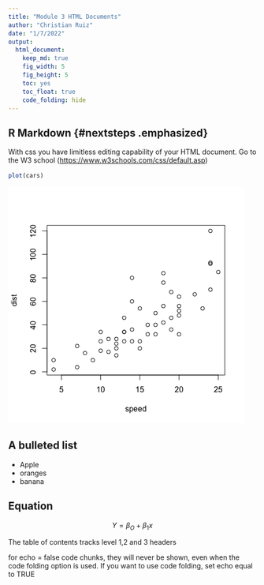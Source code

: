 ```yaml
---
title: "Module 3 HTML Documents"
author: "Christian Ruiz"
date: "1/7/2022"
output: 
  html_document:
    keep_md: true
    fig_width: 5
    fig_height: 5
    toc: yes
    toc_float: true
    code_folding: hide
---
```




## R Markdown {#nextsteps .emphasized}

With css you have limitless editing capability of your HTML document.
Go to the W3 school (https://www.w3schools.com/css/default.asp)



```r
plot(cars)
```

![](index_files/figure-html/cars-1.png)<!-- -->


## A bulleted list

* Apple
* oranges
* banana

## Equation

$$ Y = \beta_O + \beta_1x $$

The table of contents tracks level 1,2 and 3 headers

for echo = false code chunks, they will never be shown, even when the code folding option is used. If you want to use code folding, set echo equal to TRUE
